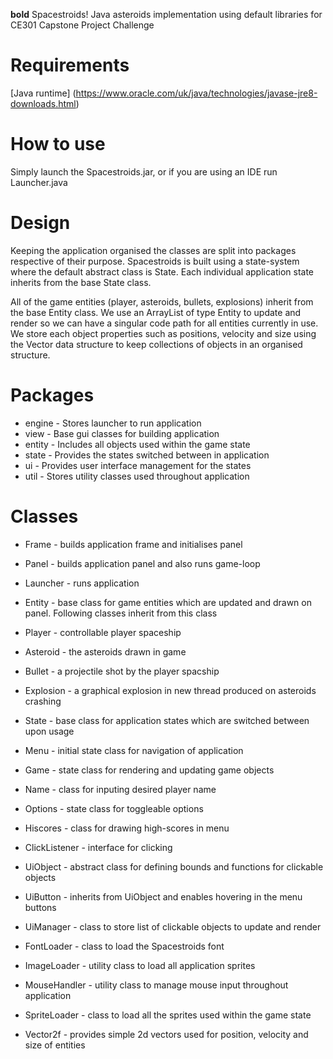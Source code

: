 **bold** Spacestroids!
Java asteroids implementation using default libraries for CE301 Capstone Project Challenge

# Requirements
[Java runtime] (https://www.oracle.com/uk/java/technologies/javase-jre8-downloads.html)

# How to use
Simply launch the Spacestroids.jar, or if you are using an IDE run Launcher.java

# Design
Keeping the application organised the classes are split into packages respective of their purpose. Spacestroids is
built using a state-system where the default abstract class is State. Each individual application state inherits from the
base State class. 

All of the game entities (player, asteroids, bullets, explosions) inherit from the base Entity class. We use an ArrayList
of type Entity to update and render so we can have a singular code path for all entities currently in use. We store each
object properties such as positions, velocity and size using the Vector data structure to keep collections of objects
in an organised structure.

# Packages
* engine - Stores launcher to run application
 * view - Base gui classes for building application
* entity - Includes all objects used within the game state
* state - Provides the states switched between in application
 * ui - Provides user interface management for the states
* util - Stores utility classes used throughout application

# Classes
* Frame - builds application frame and initialises panel
* Panel - builds application panel and also runs game-loop
* Launcher - runs application

* Entity - base class for game entities which are updated and drawn on panel. Following classes inherit from this class
 * Player - controllable player spaceship
 * Asteroid - the asteroids drawn in game
 * Bullet - a projectile shot by the player spacship
 * Explosion - a graphical explosion in new thread produced on asteroids crashing

* State - base class for application states which are switched between upon usage
 * Menu - initial state class for navigation of application
 * Game - state class for rendering and updating game objects
 * Name - class for inputing desired player name
 * Options - state class for toggleable options
 * Hiscores - class for drawing high-scores in menu

 * ClickListener - interface for clicking
 * UiObject - abstract class for defining bounds and functions for clickable objects
  * UiButton - inherits from UiObject and enables hovering in the menu buttons
 * UiManager - class to store list of clickable objects to update and render
  
* FontLoader - class to load the Spacestroids font
* ImageLoader - utility class to load all application sprites
* MouseHandler - utility class to manage mouse input throughout application
* SpriteLoader - class to load all the sprites used within the game state
* Vector2f - provides simple 2d vectors used for position, velocity and size of entities

